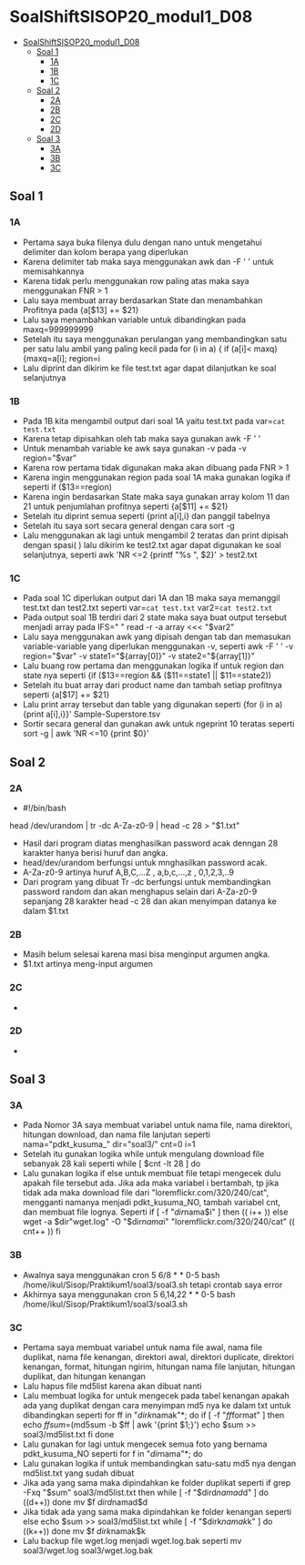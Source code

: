 # SoalShiftSISOP20_modul1_D08
- [SoalShiftSISOP20_modul1_D08](#soalshiftsisop20modul1d08)
  - [Soal 1](#soal-1)
    - [1A](#1a)
    - [1B](#1b)
    - [1C](#1c)
  - [Soal 2](#soal-2)
    - [2A](#2a)
    - [2B](#2b)
    - [2C](#2c)
    - [2D](#2d)
  - [Soal 3](#soal-3)
    - [3A](#3a)
    - [3B](#3b)
    - [3C](#3c)
## Soal 1
### 1A
* Pertama saya buka filenya dulu dengan nano untuk mengetahui delimiter dan kolom berapa yang diperlukan
* Karena delimiter tab maka saya menggunakan awk dan -F '   ' untuk memisahkannya
* Karena tidak perlu menggunakan row paling atas maka saya menggunakan FNR > 1
* Lalu saya membuat array berdasarkan State dan menambahkan Profitnya pada {a[$13] += $21}
* Lalu saya menambahkan variable untuk dibandingkan pada maxq=999999999
* Setelah itu saya menggunakan perulangan yang membandingkan satu per satu lalu ambil yang paling kecil pada for (i in a) { if (a[i]< maxq) {maxq=a[i]; region=i
* Lalu diprint dan dikirim ke file test.txt agar dapat dilanjutkan ke soal selanjutnya
### 1B
* Pada 1B kita mengambil output dari soal 1A yaitu test.txt pada var=`cat test.txt`
* Karena tetap dipisahkan oleh tab maka saya gunakan awk -F '	'
* Untuk menambah variable ke awk saya gunakan -v pada -v region="$var"
* Karena row pertama tidak digunakan maka akan dibuang pada FNR > 1
* Karena ingin menggunakan region pada soal 1A maka gunakan logika if seperti if ($13==region)
* Karena ingin berdasarkan State maka saya gunakan array kolom 11 dan 21 untuk penjumlahan profitnya seperti {a[$11] += $21}
* Setelah itu diprint semua seperti {print a[i],i} dan panggil tabelnya
* Setelah itu saya sort secara general dengan cara  sort -g
* Lalu menggunakan ak lagi untuk mengambil 2 teratas dan print dipisah dengan spasi( ) lalu dikirim ke test2.txt agar dapat digunakan ke soal selanjutnya, seperti  awk 'NR <=2 {printf "%s ", $2}' > test2.txt
### 1C
* Pada soal 1C diperlukan output dari 1A dan 1B maka saya memanggil test.txt dan test2.txt seperti var=`cat test.txt`
var2=`cat test2.txt`
* Pada output soal 1B terdiri dari 2 state maka saya buat output tersebut menjadi array pada IFS=" " read -r -a array <<< "$var2"
* Lalu saya menggunakan awk yang dipisah dengan tab dan memasukan variable-variable yang diperlukan menggunakan -v, seperti awk -F '	' -v region="$var" -v state1="${array[0]}" -v state2="${array[1]}"
* Lalu buang row pertama dan menggunakan logika if untuk region dan state nya seperti {if ($13==region && ($11==state1 || $11==state2))
* Setelah itu buat array dari product name dan tambah setiap profitnya seperti {a[$17] += $21}
* Lalu print array tersebut dan table yang digunakan seperti {for (i in a) {print a[i],i}}' Sample-Superstore.tsv 
* Sortir secara general dan gunakan awk untuk ngeprint 10 teratas seperti sort -g | awk 'NR <=10  {print $0}'
## Soal 2
### 2A
* #!/bin/bash

head /dev/urandom | tr -dc A-Za-z0-9 | head -c 28 > "$1.txt"

* Hasil dari program diatas menghasilkan password acak denngan 28 karakter hanya berisi huruf dan angka.
* head/dev/urandom berfungsi untuk mnghasilkan password acak. 
* A-Za-z0-9 artinya huruf A,B,C,...Z , a,b,c,…,z , 0,1,2,3,..9
* Dari program yang dibuat Tr -dc berfungsi untuk membandingkan password random dan  akan menghapus selain dari A-Za-z0-9 sepanjang 28 karakter head -c 28 dan akan menyimpan datanya ke dalam $1.txt
### 2B
* Masih belum selesai karena masi bisa menginput argumen angka.
* $1.txt artinya meng-input argumen
### 2C
* 
### 2D
* 
## Soal 3
### 3A
* Pada Nomor 3A saya membuat variabel untuk nama file, nama direktori, hitungan download, dan nama file lanjutan seperti nama="pdkt_kusuma_"
dir="soal3/"
cnt=0
i=1
* Setelah itu gunakan logika while untuk mengulang download file sebanyak 28 kali seperti while [ $cnt -lt 28 ]
do
* Lalu gunakan logika if else untuk membuat file tetapi mengecek dulu apakah file tersebut ada. Jika ada maka variabel i bertambah, tp jika tidak ada maka download file dari "loremflickr.com/320/240/cat", mengganti namanya menjadi pdkt_kusuma_NO, tambah variabel cnt, dan membuat file lognya. Seperti if [ -f "$dir$nama$i" ]
	then
		(( i++ ))
	else
		wget -a $dir"wget.log" -O "$dir$nama$i" "loremflickr.com/320/240/cat"
		(( cnt++ ))
	fi
### 3B
* Awalnya saya menggunakan cron 5 6/8 * * 0-5 bash /home/ikul/Sisop/Praktikum1/soal3/soal3.sh tetapi crontab saya error
* Akhirnya saya menggunakan cron 5 6,14,22 * * 0-5 bash /home/ikul/Sisop/Praktikum1/soal3/soal3.sh
### 3C
* Pertama saya membuat variabel untuk nama file awal, nama file duplikat, nama file kenangan, direktori awal, direktori duplicate, direktori kenangan, format, hitungan ngirim, hitungan nama file lanjutan, hitungan duplikat, dan hitungan kenangan
* Lalu hapus file md5list karena akan dibuat nanti
* Lalu membuat logika for untuk mengecek pada tabel kenangan apakah ada yang duplikat dengan cara menyimpan md5 nya ke dalam txt untuk dibandingkan seperti for ff in "$dirk$namak"*;
do
	if [ -f "$ff$format" ]
	then
		echo $ff
		sum=$(md5sum -b $ff | awk '{print $1;}')
		echo $sum >> soal3/md5list.txt
	fi
done
* Lalu gunakan for lagi untuk mengecek semua foto yang bernama pdkt_kusuma_NO seperti for f in "$dir$nama"*;
do
* Lalu gunakan logika if untuk membandingkan satu-satu md5 nya dengan md5list.txt yang sudah dibuat
* Jika ada yang sama maka dipindahkan ke folder duplikat seperti if grep -Fxq "$sum" soal3/md5list.txt
		then
			while [ -f "$dird$namad$d" ] 
			do
				((d++))
			done
			mv $f $dird$namad$d
* Jika tidak ada yang sama maka dipindahkan ke folder kenangan seperti else
			echo $sum >> soal3/md5list.txt
			while [ -f "$dirk$namak$k" ] 
			do
				((k++))
			done
			mv $f $dirk$namak$k
* Lalu backup file wget.log menjadi wget.log.bak seperti mv soal3/wget.log soal3/wget.log.bak
